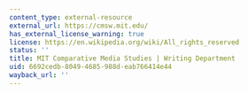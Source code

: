 ```yaml
---
content_type: external-resource
external_url: https://cmsw.mit.edu/
has_external_license_warning: true
license: https://en.wikipedia.org/wiki/All_rights_reserved
status: ''
title: MIT Comparative Media Studies | Writing Department
uid: 6692cedb-8049-4685-988d-eab766414e44
wayback_url: ''
---
```

